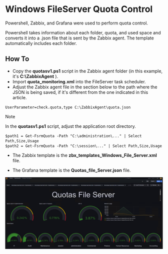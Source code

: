 # Windows FileServer Quota Control
Powershell, Zabbix, and Grafana were used to perform quota control.

Powershell takes information about each folder, quota, and used space and converts it into a .json file that is sent by the Zabbix agent. The template automatically includes each folder.

## How To
- Copy the **quotasv1.ps1** script in the Zabbix agent folder (in this example, it's **C:\ZabbixAgent** ).
- Import **quota_monitoring.xml** into the FileServer task scheduler.
- Adjust the Zabbix agent file in the section below to the path where the JSON is being saved, if it's different from the one indicated in this article.
```
UserParameter=check.quota,type C:\ZabbixAgent\quota.json
```

> [!NOTE]
> In the **quotasv1.ps1** script, adjust the application root directory.
```
$path1 = Get-FsrmQuota -Path "C:\administration\..." | Select Path,Size,Usage 
$path2 = Get-FsrmQuota -Path "C:\session\..." | Select Path,Size,Usage 
```
* The Zabbix template is the **zbx_templates_Windows_File_Server.xml** file.

* The Grafana template is the **Quotas_file_Server.json** file.

![print-quota.png](https://github.com/andrealvim/integrations/blob/main/control_quota/print-quota.png?raw=true)